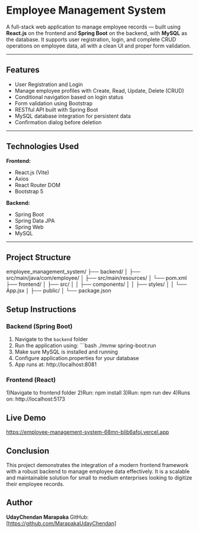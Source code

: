 # Employee Management System

A full-stack web application to manage employee records — built using **React.js** on the frontend and **Spring Boot** on the backend, with **MySQL** as the database. It supports user registration, login, and complete CRUD operations on employee data, all with a clean UI and proper form validation.

---

##  Features

-  User Registration and Login
-  Manage employee profiles with Create, Read, Update, Delete (CRUD)
-  Conditional navigation based on login status
-  Form validation using Bootstrap
-  RESTful API built with Spring Boot
-  MySQL database integration for persistent data
-  Confirmation dialog before deletion

---

## Technologies Used

**Frontend:**
- React.js (Vite)
- Axios
- React Router DOM
- Bootstrap 5

**Backend:**
- Spring Boot
- Spring Data JPA
- Spring Web
- MySQL

---

##  Project Structure

employee_management_system/
├── backend/
│ ├── src/main/java/com/employee/
│ ├── src/main/resources/
│ └── pom.xml
├── frontend/
│ ├── src/
│ │ ├── components/
│ │ ├── styles/
│ │ └── App.jsx
│ ├── public/
│ └── package.json

##  Setup Instructions

###  Backend (Spring Boot)

1. Navigate to the `backend` folder  
2. Run the application using: ```bash ./mvnw spring-boot:run
3. Make sure MySQL is installed and running
4. Configure application.properties for your database
5. App runs at: http://localhost:8081

### Frontend (React)
1)Navigate to frontend folder
2)Run: npm install
3)Run: npm run dev
4)Runs on: http://localhost:5173

## Live Demo
https://employee-management-system-68mn-blib6afoj.vercel.app

## Conclusion
This project demonstrates the integration of a modern frontend framework with a robust backend to manage employee data effectively. It is a scalable and maintainable solution for small to medium enterprises looking to digitize their employee records.

## Author
**UdayChendan Marapaka**
GitHub: [https://github.com/MarapakaUdayChendan]
